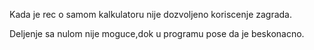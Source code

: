 Kada je rec o samom kalkulatoru nije dozvoljeno koriscenje zagrada.

Deljenje sa nulom nije moguce,dok u programu pose da je beskonacno.

